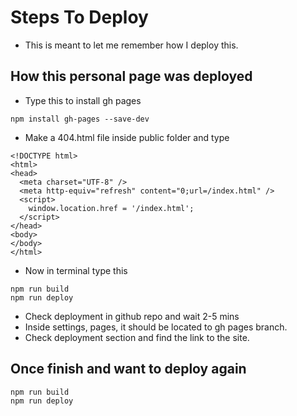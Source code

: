 # Steps To Deploy

- This is meant to let me remember how I deploy this.

## How this personal page was deployed

- Type this to install gh pages
```
npm install gh-pages --save-dev
```
- Make a 404.html file inside public folder and type
```
<!DOCTYPE html>
<html>
<head>
  <meta charset="UTF-8" />
  <meta http-equiv="refresh" content="0;url=/index.html" />
  <script>
    window.location.href = '/index.html';
  </script>
</head>
<body>
</body>
</html>
```
- Now in terminal type this
```
npm run build
npm run deploy
```
- Check deployment in github repo and wait 2-5 mins
- Inside settings, pages, it should be located to gh pages branch.
- Check deployment section and find the link to the site.

## Once finish and want to deploy again
```
npm run build
npm run deploy
```